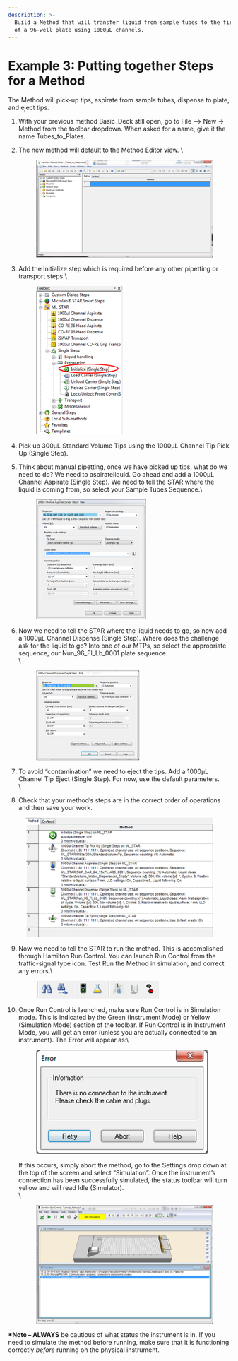 ```yaml
---
description: >-
  Build a Method that will transfer liquid from sample tubes to the first column
  of a 96-well plate using 1000µL channels.
---
```


# Example 3: Putting together Steps for a Method

The Method will pick-up tips, aspirate from sample tubes, dispense to plate, and eject tips.

1. With your previous method Basic\_Deck still open, go to File –> New -> Method from the toolbar dropdown.  When asked for a name, give it the name Tubes\_to\_Plates.
2.  The new method will default to the Method Editor view. \


    <figure><img src="../.gitbook/assets/image (50) (1) (1).png" alt=""><figcaption></figcaption></figure>
3.  Add the Initialize step which is required before any other pipetting or transport steps.\


    <figure><img src="../.gitbook/assets/image (51) (1) (1).png" alt=""><figcaption></figcaption></figure>
4. Pick up 300µL Standard Volume Tips using the 1000µL Channel Tip Pick Up (Single Step).
5.  Think about manual pipetting, once we have picked up tips, what do we need to do?  We need to aspirateliquid.  Go ahead and add a 1000µL Channel Aspirate (Single Step).  We need to tell the STAR where the liquid is coming from, so select your Sample Tubes Sequence.\


    <figure><img src="../.gitbook/assets/image (52) (1) (1).png" alt="" width="248"><figcaption></figcaption></figure>
6.  Now we need to tell the STAR where the liquid needs to go, so now add a 1000µL Channel Dispense (Single Step). Where does the challenge ask for the liquid to go? Into one of our MTPs, so select the appropriate sequence, our Nun\_96\_Fl\_Lb\_0001 plate sequence.\
    \


    <figure><img src="../.gitbook/assets/image (53) (1) (1).png" alt="" width="233"><figcaption></figcaption></figure>
7. To avoid “contamination” we need to eject the tips.  Add a 1000µL Channel Tip Eject (Single Step).  For now, use the default parameters.\
   \

8. Check that your method’s steps are in the correct order of operations and then save your work. &#x20;

<figure><img src="../.gitbook/assets/image (54) (1).png" alt=""><figcaption></figcaption></figure>

9.  Now we need to tell the STAR to run the method. This is accomplished through Hamilton Run Control. You can launch Run Control from the traffic-signal type icon. Test Run the Method in simulation, and correct any errors.\


    <figure><img src="../.gitbook/assets/image (56) (1).png" alt=""><figcaption></figcaption></figure>
10. Once Run Control is launched, make sure Run Control is in Simulation mode. This is indicated by the Green (Instrument Mode) or Yellow (Simulation Mode) section of the toolbar. If Run Control is in Instrument Mode, you will get an error (unless you are actually connected to an instrument). The Error will appear as:\


    <figure><img src="../.gitbook/assets/image (57) (1).png" alt=""><figcaption></figcaption></figure>

    If this occurs, simply abort the method, go to the Settings drop down at the top of the screen and select “Simulation”. Once the instrument’s connection has been successfully simulated, the status toolbar will turn yellow and will read Idle (Simulator).\
    \


    <figure><img src="../.gitbook/assets/image (59) (1).png" alt=""><figcaption></figcaption></figure>



**\*Note – ALWAYS** be cautious of what status the instrument is in.  If you need to simulate the method before running, make sure that it is functioning correctly _before_ running on the physical instrument. &#x20;
